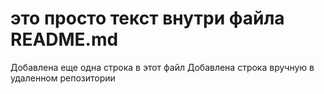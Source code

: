 # это просто текст внутри файла README.md
Добавлена еще одна строка в этот файл
Добавлена строка вручную в удаленном репозитории
